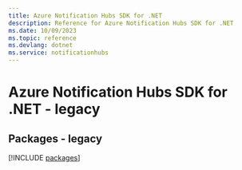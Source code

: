 ```yaml
---
title: Azure Notification Hubs SDK for .NET
description: Reference for Azure Notification Hubs SDK for .NET
ms.date: 10/09/2023
ms.topic: reference
ms.devlang: dotnet
ms.service: notificationhubs
---
```

# Azure Notification Hubs SDK for .NET - legacy
## Packages - legacy
[!INCLUDE [packages](notification-hubs-index.md)]
